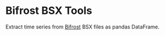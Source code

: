 # Bifrost BSX Tools

Extract time series from [Bifrost](https://bifrost.siemens.com) BSX files as pandas DataFrame.
